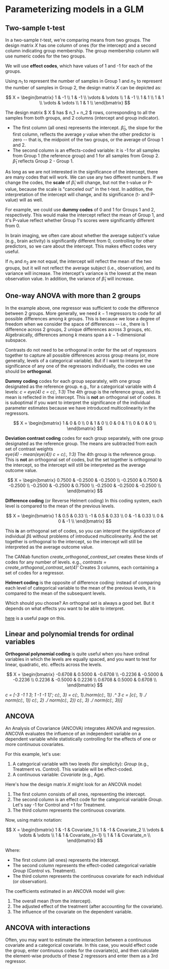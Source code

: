 # Parameterizing models in a GLM


## Two-sample t-test

In a two-sample $t$-test, we're comparing means from two groups. The design matrix $X$ has one column of ones (for the intercept) and a second column indicating group membership. The group membership column will use numeric codes for the two groups.  

We will use **effect codes**, which have values of 1 and -1 for each of the groups.

Using $n_1$ to represent the number of samples in Group 1 and $n_2$ to represent the number of samples in Group 2, the design matrix $X$ can be depicted as:

$$
X = \begin{bmatrix}
1 & -1 \\
1 & -1 \\
\vdots & \vdots \\
1 & -1 \\
1 & 1 \\
1 & 1 \\
\vdots & \vdots \\
1 & 1 \\
\end{bmatrix}
$$

The design matrix $ X $ has $ n_1 + n_2 $ rows, corresponding to all the samples from both groups, and 2 columns (intercept and group indicator).
- The first column (all ones) represents the intercept. $\hat{\beta}_0$, the slope for the first column, reflects the average $y$ value when the other predictor is zero -- that is, the midpoint of the two groups, or the average of Group 1 and 2.  
- The second column is an effects-coded variable: it is -1 for all samples from Group 1 (the reference group) and 1 for all samples from Group 2. $\hat{\beta}_1$ reflects Group 2 - Group 1.  

As long as we are not interested in the significance of the intercept, there are many codes that will work. We can use any two different numbers. If we change the codes, the **scale** of $\hat{\beta}_1$ will change, but not the t-value or P-value, because the scale is "canceled out" in the t-test. In addition, the interpretation of the intercept will change, and its significance (t- and P-value) will as well.

For example, we could use **dummy codes** of 0 and 1 for Groups 1 and 2, respectively. This would make the intercept reflect the mean of Group 1, and it's P-value reflect whether Group 1's scores were significantly different from 0.  

In brain imaging, we often care about whether the average subject's value (e.g., brain activity) is significantly different from 0, controlling for other predictors, so we care about the intercept. This makes effect codes very useful.

If $n_1$ and $n_2$ are not equal, the intercept will reflect the mean of the two groups, but it will not reflect the average subject (i.e., observation), and its variance will increase. The intercept's variance is the lowest at the mean observation value.  In addition, the variance of $\hat{\beta}_1$ will increase.

## One-way ANOVA with more than 2 groups

In the example above, one regressor was sufficient to code the difference between 2 groups. More generally, we need $k-1$ regressors to code for all possible differences among $k$ groups.  This is because we lose a degree of freedom when we consider the space of differences -- i.e., there is 1 difference across 2 groups, 2 unique differences across 3 groups, etc. Algebraically, differences among $k$ means span a $k-1$-dimensional subspace.

Contrasts do not need to be orthogonal in order for the set of regressors together to capture all possible differences across group means (or, more generally, levels of a categorical variable). But if I want to interpret the significance of any one of the regressors individually, the codes we use should be **orthogonal**.  

**Dummy coding** codes for each group separately, with one group designated as the reference group. e.g., for a categorical variable with 4 levels:
*c = eye(4)*
*c = c(:, 1:3)*
The 4th group is the reference group, and its mean is reflected in the intercept.
This is **not** an orthogonal set of codes. It is suboptimal if you want to interpret the significance of the individual parameter estimates because we have introduced multicolinearity in the regressors.

$$
X = \begin{bmatrix}
1 & 0 & 0 \\
0 & 1 & 0 \\
0 & 0 & 1 \\
0 & 0 & 0 \\
\end{bmatrix}
$$

**Deviation contrast coding** codes for each group separately, with one group designated as the reference group. The means are subtracted from each set of contrast weights  
*eye(4) - mean(eye(4))*
*c = c(:, 1:3)*
The 4th group is the reference group.
This is **not** an orthogonal set of codes, but the set together is orthogonal to the intercept, so the intercept will still be interpreted as the average outcome value.

$$
X = \begin{bmatrix}
0.7500 &  -0.2500  & -0.2500  \\
-0.2500 &   0.7500  & -0.2500  \\
-0.2500  & -0.2500  &  0.7500  \\
-0.2500 &  -0.2500 &  -0.2500 \\
\end{bmatrix}
$$

**Difference coding** (or Reverse Helmert coding)
In this coding system, each level is compared to the mean of the previous levels.

$$
X = \begin{bmatrix}
1 & 0.5 & 0.33 \\
-1 & 0.5 & 0.33 \\
0 & -1 & 0.33 \\
0 & 0 & -1 \\
\end{bmatrix}
$$

This **is** an orthogonal set of codes, so you can interpret the significance of individual $\hat{\beta}$s without problems of introduced multicolinearity. And the set together is orthogonal to the intercept, so the intercept will still be interpreted as the average outcome value.

The CANlab function *create_orthogonal_contrast_set* creates these kinds of codes for any number of levels.
e.g.,
*contrasts = create_orthogonal_contrast_set(4)'*
Creates 3 columns, each containing a set of codes for a regressor.

**Helmert coding** is the opposite of difference coding:  instead of comparing each level of categorical variable to the mean of the previous levels, it is compared to the mean of the subsequent levels.

Which should you choose?  An orthognal set is always a good bet. But it depends on what effects you want to be able to interpret.

[here](https://stats.oarc.ucla.edu/spss/faq/coding-systems-for-categorical-variables-in-regression-analysis/) is a useful page on this.

## Linear and polynomial trends for ordinal variables

**Orthogonal polynomial coding** is quite useful when you have ordinal variables in which the levels are equally spaced, and you want to test for linear, quadratic, etc. effects across the levels.     

$$
X = \begin{bmatrix}
-0.6708  &  0.5000  & -0.6708  \\
-0.2236  & -0.5000  & -0.2236  \\
 0.2236  & -0.5000  &  0.2236  \\
 0.6708  &  0.5000  &  0.6708  \\
 \end{bmatrix}
 $$

*c = [-3 -1 1 3; 1 -1 -1 1]'; c(:, 3) = c(:, 1)./norm(c(:, 1)) .^ 3*
*c = [c(:, 1) ./ norm(c(:, 1)) c(:, 2) ./ norm(c(:, 2)) c(:, 3) ./ norm(c(:, 3))]*

## ANCOVA

An Analysis of Covariance (ANCOVA) integrates ANOVA and regression. ANCOVA evaluates the influence of an independent variable on a dependent variable while statistically controlling for the effects of one or more continuous covariates.

For this example, let's use:

1. A categorical variable with two levels (for simplicity): $Group$ (e.g., Treatment vs. Control). This variable will be effect-coded.
2. A continuous variable: $Covariate$ (e.g., Age).

Here's how the design matrix $X$ might look for an ANCOVA model:

1. The first column consists of all ones, representing the intercept.
2. The second column is an effect code for the categorical variable $Group$. Let's say -1 for Control and +1 for Treatment.
3. The third column represents the continuous covariate.

Now, using matrix notation:

$$
X = \begin{bmatrix}
1 & -1 & Covariate_1 \\
1 & -1 & Covariate_2 \\
\vdots & \vdots & \vdots \\
1 & 1 & Covariate_{n-1} \\
1 & 1 & Covariate_n \\
\end{bmatrix}
$$

Where:

- The first column (all ones) represents the intercept.
- The second column represents the effect-coded categorical variable $Group$ (Control vs. Treatment).
- The third column represents the continuous covariate for each individual (or observation).

The coefficients estimated in an ANCOVA model will give:

1. The overall mean (from the intercept).
2. The adjusted effect of the treatment (after accounting for the covariate).
3. The influence of the covariate on the dependent variable.

## ANCOVA with interactions

Often, you may want to estimate the interaction between a continuous covariate and a categorical covariate.
In this case, you would effect code the group, enter continuous codes for the covariate(s), and then calculate the element-wise products of these 2 regressors and enter them as a 3rd regressor.
